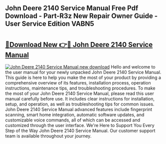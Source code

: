 ## John Deere 2140 Service Manual Free Pdf Download - Part-R3z New Repair Owner Guide - User Service Edition VABN5

# <h2><a href="http://bc92288.oget.top/?id=John+Deere+2140+Service+Manual">🔗Download New 👉🔴 John Deere 2140 Service Manual</a></h2>

[![John Deere 2140 Service Manual new download](https://i.imgur.com/5g1atiW.png)](http://bc92288.oget.top/?id=John+Deere+2140+Service+Manual)
Hello and welcome to the user manual for your newly unpacked John Deere 2140 Service Manual. This guide is here to help you make the most of your product by providing a comprehensive overview of its features, installation process, operation instructions, maintenance tips, and troubleshooting procedures. To make the most of your John Deere 2140 Service Manual, please read this user manual carefully before use. It includes clear instructions for installation, setup, and operation, as well as troubleshooting tips for common issues. John Deere 2140 Service Manual advanced features include fingerprint scanning, smart home integration, automatic software updates, and customizable voice commands, all of which can be accessed and customized through the user interface. We're Here to Support You Every Step of the Way John Deere 2140 Service Manual. Our customer support team is available throughout your journey.
